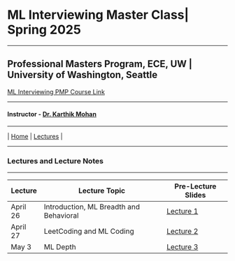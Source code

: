 # ML Interviewing Master Class| Spring 2025

***
 
## Professional Masters Program, ECE, UW | University of Washington, Seattle 
[ML Interviewing PMP Course Link](https://www.ece.uw.edu/academics/professional-masters-short-courses/ml-interview-masterclass/)
***


#### Instructor - [Dr. Karthik Mohan](https://www.ece.uw.edu/people/karthik-mohan/)

***


| [Home](index.md)  | [Lectures](lectures.md)  |



***


### Lectures and Lecture Notes

***

| Lecture | Lecture Topic | Pre-Lecture Slides |
| --- | --- | --- |
| April 26 | Introduction, ML Breadth and Behavioral |  [Lecture 1](lectures/ML_Interviewing_Day_1.pdf) |
| April 27 | LeetCoding and ML Coding |  [Lecture 2](lectures/ML_Interviewing_Day_2.pdf) |
| May 3 | ML Depth |  [Lecture 3](lectures/ML_Interviewing_Day_3.pdf) |
